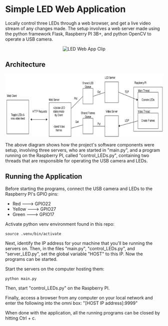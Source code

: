 # Simple LED Web Application 

Locally control three LEDs through a web browser, and get a live video stream 
of any changes made. The setup involves a web server made using the python 
framework Flask, Raspberry PI 3B+, and python OpenCV to operate a USB camera.

<p align="center">
  <img title='LED Web App Clip' src=docs/led_web_app_video.gif width="600">
</p>

## Architecture
<p align="center">
  <img title='LED Web App Architecture' src=docs/software_architecture.png width="800", height="200">
</p>

The above diagram shows how the project's software components were setup, involving three servers, who are started in "main.py", and a program running on the Raspberry PI, called "control_LEDs.py", containing two threads that are responsible for operating the USB camera and LEDs. 

## Running the Application
Before starting the programs, connect the USB camera and LEDs to the Raspberry PI's GPIO pins: 
- Red ---> GPIO22 
- Yellow ---> GPIO27
- Green ---> GPIO17

Activate python venv environment found in this repo:
```
source .venv/bin/activate
```
Next, identify the IP address for your machine that you'll be running the servers on. Then, in the files "main.py", "control_LEDs.py", and "server_LED.py", set the global variable "HOST" to this IP. Now the programs can be started.

Start the servers on the computer hosting them:
```
python main.py
```

Then, start "control_LEDs.py" on the Raspberry PI. 

Finally, access a browser from any computer on your local network and enter the
following into the omni box: "[HOST IP address]:9999"

When done with the application, all the running programs can be closed by hitting Ctrl + c.



